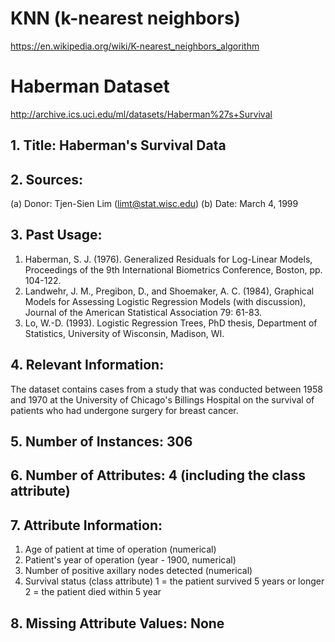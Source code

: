 # KNN (k-nearest neighbors)

https://en.wikipedia.org/wiki/K-nearest_neighbors_algorithm

# Haberman Dataset

http://archive.ics.uci.edu/ml/datasets/Haberman%27s+Survival

## 1. Title: Haberman's Survival Data

## 2. Sources:
(a) Donor:   Tjen-Sien Lim (limt@stat.wisc.edu)
(b) Date:    March 4, 1999

## 3. Past Usage:
1. Haberman, S. J. (1976). Generalized Residuals for Log-Linear
Models, Proceedings of the 9th International Biometrics
Conference, Boston, pp. 104-122.
2. Landwehr, J. M., Pregibon, D., and Shoemaker, A. C. (1984),
Graphical Models for Assessing Logistic Regression Models (with
discussion), Journal of the American Statistical Association 79:
61-83.
3. Lo, W.-D. (1993). Logistic Regression Trees, PhD thesis,
Department of Statistics, University of Wisconsin, Madison, WI.

## 4. Relevant Information:
The dataset contains cases from a study that was conducted between
1958 and 1970 at the University of Chicago's Billings Hospital on
the survival of patients who had undergone surgery for breast
cancer.

## 5. Number of Instances: 306

## 6. Number of Attributes: 4 (including the class attribute)

## 7. Attribute Information:
  1. Age of patient at time of operation (numerical)
  2. Patient's year of operation (year - 1900, numerical)
  3. Number of positive axillary nodes detected (numerical)
  4. Survival status (class attribute)
    1 = the patient survived 5 years or longer
    2 = the patient died within 5 year

## 8. Missing Attribute Values: None

